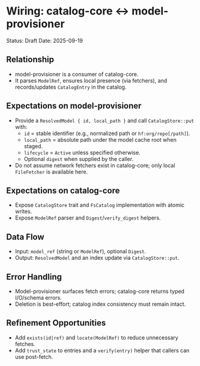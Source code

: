 # Wiring: catalog-core ↔ model-provisioner

Status: Draft
Date: 2025-09-19

## Relationship
- model-provisioner is a consumer of catalog-core.
- It parses `ModelRef`, ensures local presence (via fetchers), and records/updates `CatalogEntry` in the catalog.

## Expectations on model-provisioner
- Provide a `ResolvedModel { id, local_path }` and call `CatalogStore::put` with:
  - `id` = stable identifier (e.g., normalized path or `hf:org/repo[/path]`).
  - `local_path` = absolute path under the model cache root when staged.
  - `lifecycle` = `Active` unless specified otherwise.
  - Optional `digest` when supplied by the caller.
- Do not assume network fetchers exist in catalog-core; only local `FileFetcher` is available here.

## Expectations on catalog-core
- Expose `CatalogStore` trait and `FsCatalog` implementation with atomic writes.
- Expose `ModelRef` parser and `Digest`/`verify_digest` helpers.

## Data Flow
- Input: `model_ref` (string or `ModelRef`), optional `Digest`.
- Output: `ResolvedModel` and an index update via `CatalogStore::put`.

## Error Handling
- Model-provisioner surfaces fetch errors; catalog-core returns typed I/O/schema errors.
- Deletion is best-effort; catalog index consistency must remain intact.

## Refinement Opportunities
- Add `exists(id|ref)` and `locate(ModelRef)` to reduce unnecessary fetches.
- Add `trust_state` to entries and a `verify(entry)` helper that callers can use post-fetch.
